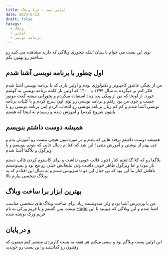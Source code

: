 ```yaml
---
title: اولین پست ، چرا وبلاگ
date: 2024-6-13
draft: false
fatags:
  - وبلاگ
  - اولین
  - برنامه نویسی
---
```

توی این پست می خوام داستان اینکه چجوری وبلاگی که دارید مشاهده می کنید رو ساختم رو بهتون بگم.

## اول چطور با برنامه نویسی آشنا شدم

من از بچگی عاشق کامپیوتر و تکنولوژی بودم و اولین باری که با برنامه نویسی آشنا شدم فکر کنم بر میگرده به سال ۱۳۹۹ یا ۱۴۰۰ که اولین بار کلمه برنامه نویسی به گوشم خورد. از اونجا که من از ویکی پدیا زیاد استفاده میکردم و یجورایی میشه گفت موتور جست و جوی من بود رفتم و برنامه نویسی رو توی اون سرچ کردم و با کلیات برنامه نویسی آشنا شدم و کم کم زبان برنامه نویسی رو انتخاب کردم (من برنامه نویسی رو با پایتون شروع کردم) و آموزش دیدم و رسیدم به اینجا که هستم


## همیشه دوست داشتم بنویسم

همیشه دوست داشتم ترفند هایی که بلدم و در موردشون هیچی نیست رو آموزش بدم و چی بهتر از نوشتن و آموزش متنی ؛ این شد که افتادم دنبال جایی که بتونم بنویسم و با ویرگول و بلاگفا آشنا شدم.

بلاگفا رو که کلا گذاشتم کنار (چون قالب خوبی نداشت و برای کاستوم کردن قالب دستم باز نبود) و اما ویرگول ظاهر خوبی داشت ولی تبلیغاتش خیلی رو مخ بود و نمیتونستم باهاش کنار بیا این بود که بی خیال این دو تا سرویس شدم و به دنبال این افتادم که یه وبلاگ شخسی بیارم بالا.

## بهترین ابزار برا ساخت وبلاگ

من با وردپرس آشنا بودم ولی میدونست زیاد برای ساخت وبلاگ های شخصی مناسب نیست پس گشتم و با فریم ورکی به نام [Hugo](https://gohugo.io/) اشنا شدم و این وبلاگی که میبینید با این فریم ورک نوشته شده

## و در پایان

این اولین پست وبلاگم بود و سعی میکنم هر هفته یه پست کاربردی منتشر کنم ممنون که وقتتون رو گذاشتید و این پست رو خوندید